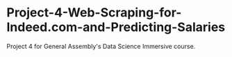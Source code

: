 # Project-4-Web-Scraping-for-Indeed.com-and-Predicting-Salaries
Project 4 for General Assembly's Data Science Immersive course.
